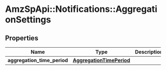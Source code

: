 # AmzSpApi::Notifications::AggregationSettings

## Properties
Name | Type | Description | Notes
------------ | ------------- | ------------- | -------------
**aggregation_time_period** | [**AggregationTimePeriod**](AggregationTimePeriod.md) |  | 

